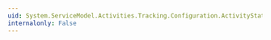 ```yaml
---
uid: System.ServiceModel.Activities.Tracking.Configuration.ActivityStateQueryElement.Arguments
internalonly: False
---
```

